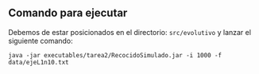## Comando para ejecutar
Debemos de estar posicionados en el directorio: `src/evolutivo`
y lanzar el siguiente comando:
```
java -jar executables/tarea2/RecocidoSimulado.jar -i 1000 -f data/ejeL1n10.txt
```
